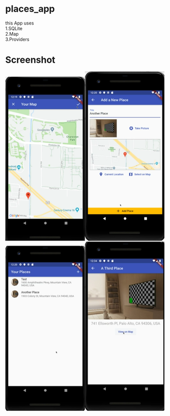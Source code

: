 # places_app
this App uses
<br>
1.SQLite
<br>
2.Map
<br>
3.Providers
# Screenshot
<img src="https://raw.githubusercontent.com/DaRkSoUl1690/places_app/master/lib/screenshot/Screenshot%20(2).png" width="250"><img src="https://raw.githubusercontent.com/DaRkSoUl1690/places_app/master/lib/screenshot/Screenshot%20(3).png" width="250"><img src="https://github.com/DaRkSoUl1690/places_app/blob/master/lib/screenshot/Screenshot%20(4).png" width="250"><img src="https://raw.githubusercontent.com/DaRkSoUl1690/places_app/master/lib/screenshot/Screenshot%20(5).png" width="250">
